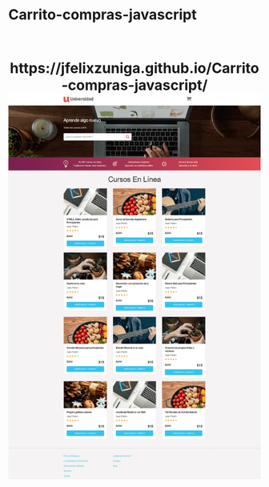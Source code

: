 # Carrito-compras-javascript


<h1 align="center">
   <br/>
      https://jfelixzuniga.github.io/Carrito-compras-javascript/
   <br>
   <img src="./screencapture.png">
</h1>
